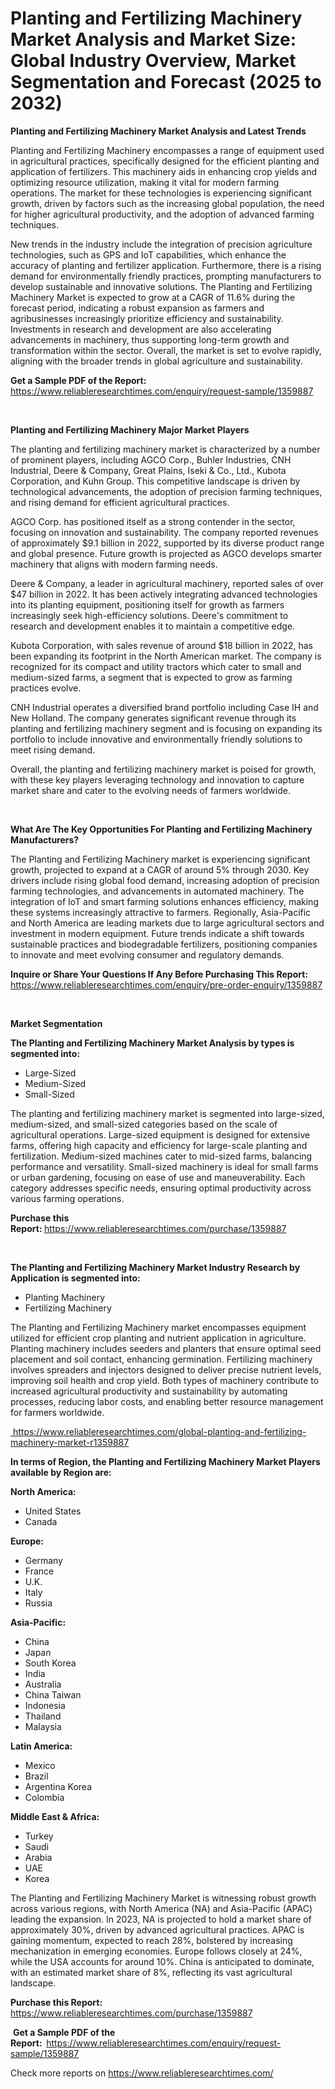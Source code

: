 <p><h1>Planting and Fertilizing Machinery Market Analysis and Market Size: Global Industry Overview, Market Segmentation and Forecast (2025 to 2032)</h1></p><p><strong>Planting and Fertilizing Machinery Market Analysis and Latest Trends</strong></p>
<p><p>Planting and Fertilizing Machinery encompasses a range of equipment used in agricultural practices, specifically designed for the efficient planting and application of fertilizers. This machinery aids in enhancing crop yields and optimizing resource utilization, making it vital for modern farming operations. The market for these technologies is experiencing significant growth, driven by factors such as the increasing global population, the need for higher agricultural productivity, and the adoption of advanced farming techniques. </p><p>New trends in the industry include the integration of precision agriculture technologies, such as GPS and IoT capabilities, which enhance the accuracy of planting and fertilizer application. Furthermore, there is a rising demand for environmentally friendly practices, prompting manufacturers to develop sustainable and innovative solutions. The Planting and Fertilizing Machinery Market is expected to grow at a CAGR of 11.6% during the forecast period, indicating a robust expansion as farmers and agribusinesses increasingly prioritize efficiency and sustainability. Investments in research and development are also accelerating advancements in machinery, thus supporting long-term growth and transformation within the sector. Overall, the market is set to evolve rapidly, aligning with the broader trends in global agriculture and sustainability.</p></p>
<p><strong>Get a Sample PDF of the Report:&nbsp;</strong> <a href="https://www.reliableresearchtimes.com/enquiry/request-sample/1359887?utm_campaign=2719&utm_medium=2&utm_source=Github&utm_content=ia&utm_term=22032025&utm_id=planting-and-fertilizing-machinery">https://www.reliableresearchtimes.com/enquiry/request-sample/1359887</a></p>
<p>&nbsp;</p>
<p><strong>Planting and Fertilizing Machinery Major Market Players</strong></p>
<p><p>The planting and fertilizing machinery market is characterized by a number of prominent players, including AGCO Corp., Buhler Industries, CNH Industrial, Deere & Company, Great Plains, Iseki & Co., Ltd., Kubota Corporation, and Kuhn Group. This competitive landscape is driven by technological advancements, the adoption of precision farming techniques, and rising demand for efficient agricultural practices.</p><p>AGCO Corp. has positioned itself as a strong contender in the sector, focusing on innovation and sustainability. The company reported revenues of approximately $9.1 billion in 2022, supported by its diverse product range and global presence. Future growth is projected as AGCO develops smarter machinery that aligns with modern farming needs.</p><p>Deere & Company, a leader in agricultural machinery, reported sales of over $47 billion in 2022. It has been actively integrating advanced technologies into its planting equipment, positioning itself for growth as farmers increasingly seek high-efficiency solutions. Deere's commitment to research and development enables it to maintain a competitive edge.</p><p>Kubota Corporation, with sales revenue of around $18 billion in 2022, has been expanding its footprint in the North American market. The company is recognized for its compact and utility tractors which cater to small and medium-sized farms, a segment that is expected to grow as farming practices evolve.</p><p>CNH Industrial operates a diversified brand portfolio including Case IH and New Holland. The company generates significant revenue through its planting and fertilizing machinery segment and is focusing on expanding its portfolio to include innovative and environmentally friendly solutions to meet rising demand.</p><p>Overall, the planting and fertilizing machinery market is poised for growth, with these key players leveraging technology and innovation to capture market share and cater to the evolving needs of farmers worldwide.</p></p>
<p>&nbsp;</p>
<p><strong>What Are The Key Opportunities For Planting and Fertilizing Machinery Manufacturers?</strong></p>
<p><p>The Planting and Fertilizing Machinery market is experiencing significant growth, projected to expand at a CAGR of around 5% through 2030. Key drivers include rising global food demand, increasing adoption of precision farming technologies, and advancements in automated machinery. The integration of IoT and smart farming solutions enhances efficiency, making these systems increasingly attractive to farmers. Regionally, Asia-Pacific and North America are leading markets due to large agricultural sectors and investment in modern equipment. Future trends indicate a shift towards sustainable practices and biodegradable fertilizers, positioning companies to innovate and meet evolving consumer and regulatory demands.</p></p>
<p><strong>Inquire or Share Your Questions If Any Before Purchasing This Report:</strong> <a href="https://www.reliableresearchtimes.com/enquiry/pre-order-enquiry/1359887?utm_campaign=2719&utm_medium=2&utm_source=Github&utm_content=ia&utm_term=22032025&utm_id=planting-and-fertilizing-machinery">https://www.reliableresearchtimes.com/enquiry/pre-order-enquiry/1359887</a></p>
<p>&nbsp;</p>
<p><strong>Market Segmentation</strong></p>
<p><strong>The Planting and Fertilizing Machinery Market Analysis by types is segmented into:</strong></p>
<p><ul><li>Large-Sized</li><li>Medium-Sized</li><li>Small-Sized</li></ul></p>
<p><p>The planting and fertilizing machinery market is segmented into large-sized, medium-sized, and small-sized categories based on the scale of agricultural operations. Large-sized equipment is designed for extensive farms, offering high capacity and efficiency for large-scale planting and fertilization. Medium-sized machines cater to mid-sized farms, balancing performance and versatility. Small-sized machinery is ideal for small farms or urban gardening, focusing on ease of use and maneuverability. Each category addresses specific needs, ensuring optimal productivity across various farming operations.</p></p>
<p><strong>Purchase this Report:&nbsp;</strong><a href="https://www.reliableresearchtimes.com/purchase/1359887?utm_campaign=2719&utm_medium=2&utm_source=Github&utm_content=ia&utm_term=22032025&utm_id=planting-and-fertilizing-machinery">https://www.reliableresearchtimes.com/purchase/1359887</a></p>
<p>&nbsp;</p>
<p><strong>The Planting and Fertilizing Machinery Market Industry Research by Application is segmented into:</strong></p>
<p><ul><li>Planting Machinery</li><li>Fertilizing Machinery</li></ul></p>
<p><p>The Planting and Fertilizing Machinery market encompasses equipment utilized for efficient crop planting and nutrient application in agriculture. Planting machinery includes seeders and planters that ensure optimal seed placement and soil contact, enhancing germination. Fertilizing machinery involves spreaders and injectors designed to deliver precise nutrient levels, improving soil health and crop yield. Both types of machinery contribute to increased agricultural productivity and sustainability by automating processes, reducing labor costs, and enabling better resource management for farmers worldwide.</p></p>
<p><a href="https://www.reliableresearchtimes.com/global-planting-and-fertilizing-machinery-market-r1359887?utm_campaign=2719&utm_medium=2&utm_source=Github&utm_content=ia&utm_term=22032025&utm_id=planting-and-fertilizing-machinery">&nbsp;https://www.reliableresearchtimes.com/global-planting-and-fertilizing-machinery-market-r1359887</a></p>
<p><strong>In terms of Region, the Planting and Fertilizing Machinery Market Players available by Region are:</strong></p>
<p>
    <p> <strong> North America: </strong>
        <ul>
            <li>United States</li>
            <li>Canada</li>
        </ul>
        </p> 
    <p> <strong> Europe: </strong>
        <ul>
            <li>Germany</li>
            <li>France</li>
            <li>U.K.</li>
            <li>Italy</li>
            <li>Russia</li>
        </ul>
        </p> 
    <p> <strong> Asia-Pacific: </strong>
        <ul>
            <li>China</li>
            <li>Japan</li>
            <li>South Korea</li>
            <li>India</li>
            <li>Australia</li>
            <li>China Taiwan</li>
            <li>Indonesia</li>
            <li>Thailand</li>
            <li>Malaysia</li>
        </ul>
        </p> 
    <p> <strong> Latin America: </strong>
        <ul>
            <li>Mexico</li>
            <li>Brazil</li>
            <li>Argentina Korea</li>
            <li>Colombia</li>
        </ul>
        </p> 
    <p> <strong> Middle East & Africa: </strong>
        <ul>
            <li>Turkey</li>
            <li>Saudi</li>
            <li>Arabia</li>
            <li>UAE</li>
            <li>Korea</li>
        </ul>
    </p>
    </p>
<p><p>The Planting and Fertilizing Machinery Market is witnessing robust growth across various regions, with North America (NA) and Asia-Pacific (APAC) leading the expansion. In 2023, NA is projected to hold a market share of approximately 30%, driven by advanced agricultural practices. APAC is gaining momentum, expected to reach 28%, bolstered by increasing mechanization in emerging economies. Europe follows closely at 24%, while the USA accounts for around 10%. China is anticipated to dominate, with an estimated market share of 8%, reflecting its vast agricultural landscape.</p></p>
<p><strong>Purchase this Report: </strong><a href="https://www.reliableresearchtimes.com/purchase/1359887?utm_campaign=2719&utm_medium=2&utm_source=Github&utm_content=ia&utm_term=22032025&utm_id=planting-and-fertilizing-machinery">https://www.reliableresearchtimes.com/purchase/1359887</a></p>
<p>&nbsp;<strong>Get a Sample PDF of the Report:&nbsp;&nbsp;</strong><a href="https://www.reliableresearchtimes.com/enquiry/request-sample/1359887?utm_campaign=2719&utm_medium=2&utm_source=Github&utm_content=ia&utm_term=22032025&utm_id=planting-and-fertilizing-machinery">https://www.reliableresearchtimes.com/enquiry/request-sample/1359887</a></p>
<p><strong></strong></p>
<p>Check more reports on <a href="https://www.reliableresearchtimes.com/?utm_campaign=2719&utm_medium=2&utm_source=Github&utm_content=ia&utm_term=22032025&utm_id=planting-and-fertilizing-machinery">https://www.reliableresearchtimes.com/</a></p>